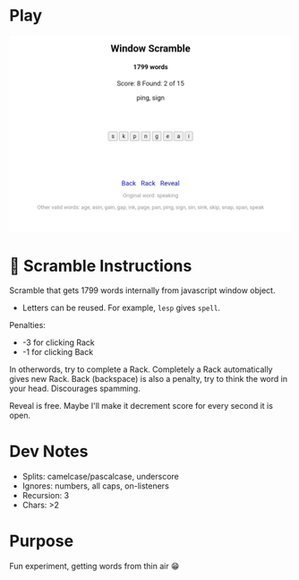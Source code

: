 <h1><a href="https://bacionejs.github.io/scramble/" style="text-decoration: none; color: inherit;">Play</a></h1>

[![Demo – Click to Play](README.jpg)](https://bacionejs.github.io/scramble/)

# 📜 **Scramble Instructions**
Scramble that gets 1799 words internally from javascript window object.

- Letters can be reused. For example, `lesp` gives `spell`.

Penalties:
- -3 for clicking Rack
- -1 for clicking Back

In otherwords, try to complete a Rack. 
Completely a Rack automatically gives new Rack.
Back (backspace) is also a penalty, try to think the word in your head. Discourages spamming.  

Reveal is free. Maybe I'll make it decrement score for every second it is open.

# Dev Notes
- Splits: camelcase/pascalcase, underscore
- Ignores: numbers, all caps, on-listeners
- Recursion: 3
- Chars: >2

# Purpose
Fun experiment, getting words from thin air 😁
